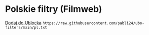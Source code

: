 # Polskie filtry (Filmweb)

[Dodaj do Ublocka](https://subscribe.adblockplus.org?location=https://raw.githubusercontent.com/pabli24/ubo-filters/main/pl.txt) ```https://raw.githubusercontent.com/pabli24/ubo-filters/main/pl.txt```
